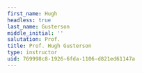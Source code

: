 ```yaml
---
first_name: Hugh
headless: true
last_name: Gusterson
middle_initial: ''
salutation: Prof.
title: Prof. Hugh Gusterson
type: instructor
uid: 769998c8-1926-6fda-1106-d821ed61147a
---
```


